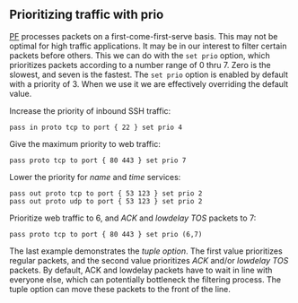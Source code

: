 ## Prioritizing traffic with prio

[PF](https://www.freebsd.org/cgi/man.cgi?query=pf&apropos=0&sektion=0&manpath=FreeBSD+12.0-RELEASE+and+Ports&arch=default&format=html) processes packets on a first-come-first-serve basis. This may not be optimal for high traffic applications. It may be in our interest to filter certain packets before others. This we can do with the `set prio` option, which prioritizes packets according to a number range of 0 thru 7. Zero is the slowest, and seven is the fastest. The `set prio` option is enabled by default with a priority of 3. When we use it we are effectively overriding the default value.

Increase the priority of inbound SSH traffic:
```
pass in proto tcp to port { 22 } set prio 4
```

Give the maximum priority to web traffic:
```
pass proto tcp to port { 80 443 } set prio 7
```

Lower the priority for *name* and *time* services:
```
pass out proto tcp to port { 53 123 } set prio 2
pass out proto udp to port { 53 123 } set prio 2
```

Prioritize web traffic to 6, and *ACK* and *lowdelay TOS* packets to 7:
```
pass proto tcp to port { 80 443 } set prio (6,7)
```

The last example demonstrates the *tuple option*. The first value prioritizes regular packets, and the second value prioritizes *ACK* and/or *lowdelay TOS* packets. By default, ACK and lowdelay packets have to wait in line with everyone else, which can potentially bottleneck the filtering process. The tuple option can move these packets to the front of the line.



